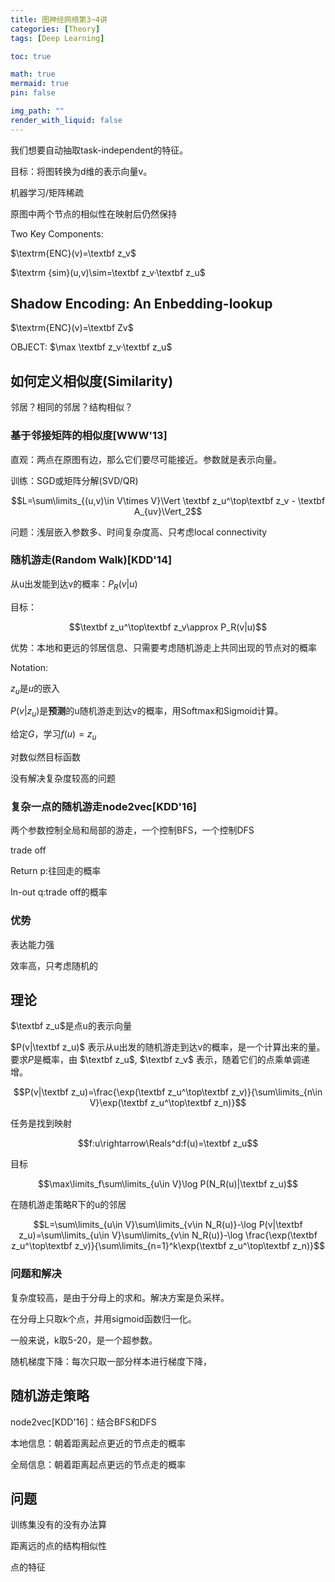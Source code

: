 ```yaml
---
title: 图神经网络第3~4讲
categories: [Theory]
tags: [Deep Learning]

toc: true

math: true
mermaid: true
pin: false

img_path: ""
render_with_liquid: false
---
```




我们想要自动抽取task-independent的特征。

目标：将图转换为d维的表示向量v。

机器学习/矩阵稀疏

原图中两个节点的相似性在映射后仍然保持

Two Key Components:


$\textrm{ENC}(v)=\textbf z_v$

$\textrm {sim}(u,v)\sim=\textbf z_v·\textbf z_u$

## Shadow Encoding: An Enbedding-lookup

$\textrm{ENC}(v)=\textbf Zv$

OBJECT: $\max \textbf z_v·\textbf z_u$

## 如何定义相似度(Similarity)

邻居？相同的邻居？结构相似？

### 基于邻接矩阵的相似度[WWW'13]
直观：两点在原图有边，那么它们要尽可能接近。参数就是表示向量。

训练：SGD或矩阵分解(SVD/QR)

$$L=\sum\limits_{(u,v)\in V\times V}\Vert \textbf z_u^\top\textbf z_v - \textbf A_{uv}\Vert_2$$

问题：浅层嵌入参数多、时间复杂度高、只考虑local connectivity

### 随机游走(Random Walk)[KDD'14]


从u出发能到达v的概率：$P_R(v|u)$

目标：

$$\textbf z_u^\top\textbf z_v\approx P_R(v|u)$$

优势：本地和更远的邻居信息、只需要考虑随机游走上共同出现的节点对的概率

Notation:

$z_u$是$u$的嵌入

$P(v|z_u)$是**预测**的u随机游走到达v的概率，用Softmax和Sigmoid计算。

给定$G$，学习$f(u)=z_u$

对数似然目标函数

没有解决复杂度较高的问题


### 复杂一点的随机游走node2vec[KDD'16]

两个参数控制全局和局部的游走，一个控制BFS，一个控制DFS

trade off

Return p:往回走的概率

In-out q:trade off的概率

### 优势

表达能力强

效率高，只考虑随机的

## 理论

$\textbf z_u$是点u的表示向量

$P(v|\textbf z_u)$ 表示从u出发的随机游走到达v的概率，是一个计算出来的量。要求$P$是概率，由 $\textbf z_u$, $\textbf z_v$ 表示，随着它们的点乘单调递增。

$$P(v|\textbf z_u)=\frac{\exp(\textbf z_u^\top\textbf z_v)}{\sum\limits_{n\in V}\exp(\textbf z_u^\top\textbf z_n)}$$

任务是找到映射

$$f:u\rightarrow\Reals^d:f(u)=\textbf z_u$$

目标

$$\max\limits_f\sum\limits_{u\in V}\log P(N_R(u)|\textbf z_u)$$

在随机游走策略R下的u的邻居

$$L=\sum\limits_{u\in V}\sum\limits_{v\in N_R(u)}-\log P(v|\textbf z_u)=\sum\limits_{u\in V}\sum\limits_{v\in N_R(u)}-\log \frac{\exp(\textbf z_u^\top\textbf z_v)}{\sum\limits_{n=1}^k\exp(\textbf z_u^\top\textbf z_n)}$$

### 问题和解决

复杂度较高，是由于分母上的求和。解决方案是负采样。

在分母上只取k个点，并用sigmoid函数归一化。

一般来说，k取5-20，是一个超参数。

随机梯度下降：每次只取一部分样本进行梯度下降，

## 随机游走策略

node2vec[KDD'16]：结合BFS和DFS

本地信息：朝着距离起点更近的节点走的概率

全局信息：朝着距离起点更远的节点走的概率

## 问题

训练集没有的没有办法算

距离远的点的结构相似性

点的特征









